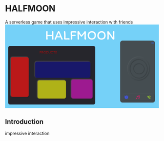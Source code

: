 # HALFMOON
A serverless game that uses impressive interaction with friends
<img src="1.png">



## Introduction
impressive interaction


